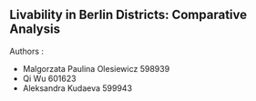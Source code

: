 
## Livability in Berlin Districts: Comparative Analysis

Authors : 
* Malgorzata Paulina Olesiewicz 598939
* Qi Wu 601623
* Aleksandra Kudaeva 599943
